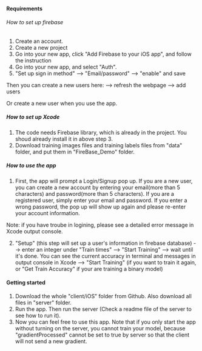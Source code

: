 #### Requirements

###### How to set up firebase
  
1. Create an account.
2. Create a new project 
3. Go into your new app, click "Add Firebase to your iOS app", and follow the instruction
4. Go into your new app, and select "Auth".
5. "Set up sign in method" --> "Email/password" --> "enable" and save

  Then you can create a new users here: --> refresh the webpage --> add users
  
  Or create a new user when you use the app.



##### How to set up Xcode
 
1. The code needs Firebase library, which is already in the project. You shoud already install it in above step 3.
2. Download training images files and training labels files from "data" folder, and put them in "FireBase_Demo" folder.


##### How to use the app
1. First, the app will prompt a Login/Signup pop up. If you are a new user, you can create a new account by entering your email(more than 5 characters) and password(more than 5 characters). If you are a registered user, simply enter your email and password. If you enter a wrong password, the pop up will show up again and please re-enter your account information.

  Note: if you have troube in logining, please see a detailed error message in Xcode output console.
  
2. "Setup" (this step will set up a user's information in firebase database) --> enter an integer under "Train times" --> "Start Training" --> wait until it's done. You can see the current accuracy in terminal and messages in output console in Xcode --> "Start Training" (if you want to train it again, or "Get Train Accuracy" if your are training a binary model)


#### Getting started 

1. Download the whole "client/iOS" folder from Github. Also download all files in "server" folder.
2. Run the app. Then run the server (Check a readme file of the server to see how to run it). 
3. Now you can feel free to use this app. Note that if you only start the app without turning on the server, you cannot train your model, because "gradientProcessed" cannot be set to true by server so that the client will not send a new gradient.
